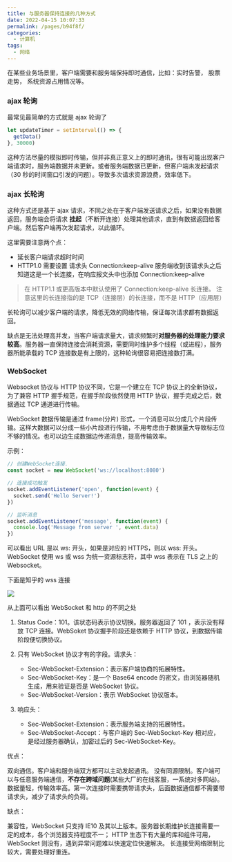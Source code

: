 ```yaml
---
title: 与服务器保持连接的几种方式
date: 2022-04-15 10:07:33
permalink: /pages/b94f8f/
categories:
  - 计算机
tags:
  - 网络
---
```


在某些业务场景里，客户端需要和服务端保持即时通信，比如：实时告警， 股票走势， 系统资源占用情况等。

### ajax 轮询

最常见最简单的方式就是 ajax 轮询了

```js
let updateTimer = setInterval(() => {
  getData()
}, 30000)
```

这种方法尽量的模拟即时传输，但并非真正意义上的即时通讯，很有可能出现客户端请求时，服务端数据并未更新。或者服务端数据已更新，但客户端未发起请求（30 秒的时间窗口引发的问题）。导致多次请求资源浪费，效率低下。

### ajax 长轮询

这种方式还是基于 ajax 请求，不同之处在于客户端发送请求之后，如果没有数据返回，服务端会将请求 **挂起**（不断开连接）处理其他请求，直到有数据返回给客户端。然后客户端再次发起请求，以此循环。

这里需要注意两个点：

- 延长客户端请求超时时间
- HTTP1.0 需要设置 请求头 Connection:keep-alive 服务端收到该请求头之后知道这是一个长连接，在响应报文头中也添加 Connection:keep-alive

> 在 HTTP1.1 或更高版本中默认使用了 Connection:keep-alive 长连接。 注意这里的长连接指的是 TCP（连接层）的长连接，而不是 HTTP（应用层）

长轮询可以减少客户端的请求，降低无效的网络传输，保证每次请求都有数据返回。

缺点是无法处理高并发，当客户端请求量大，请求频繁时**对服务器的处理能力要求较高**。服务器一直保持连接会消耗资源，需要同时维护多个线程（或进程），服务器所能承载的 TCP 连接数是有上限的，这种轮询很容易把连接数打满。

### WebSocket

Websocket 协议与 HTTP 协议不同，它是一个建立在 TCP 协议上的全新协议，为了兼容 HTTP 握手规范，在握手阶段依然使用 HTTP 协议，握手完成之后，数据通过 TCP 通道进行传输。

WebSocket 数据传输是通过 frame(分片) 形式，一个消息可以分成几个片段传输。这样大数据可以分成一些小片段进行传输，不用考虑由于数据量大导致标志位不够的情况。也可以边生成数据边传递消息，提高传输效率。

示例：

```js
// 创建WebSocket连接.
const socket = new WebSocket('ws://localhost:8080')

// 连接成功触发
socket.addEventListener('open', function(event) {
  socket.send('Hello Server!')
})

// 监听消息
socket.addEventListener('message', function(event) {
  console.log('Message from server ', event.data)
})
```

可以看出 URL 是以 ws: 开头，如果是对应的 HTTPS，则以 wss: 开头。WebSocket 使用 ws 或 wss 为统一资源标志符，其中 wss 表示在 TLS 之上的 Websocket。

下面是知乎的 wss 连接

![](https://gcy-1306312261.cos.ap-chengdu.myqcloud.com/blog/20220415104252.png)

从上面可以看出 WebSocket 和 http 的不同之处

1. Status Code：101。该状态码表示协议切换。服务器返回了 101 ，表示没有释放 TCP 连接。WebSoket 协议握手阶段还是依赖于 HTTP 协议，到数据传输阶段便切换协议。

2. 只有 WebSocket 协议才有的字段。请求头：

   - Sec-WebSocket-Extension：表示客户端协商的拓展特性。
   - Sec-WebSocket-Key：是一个 Base64 encode 的密文，由浏览器随机生成，用来验证是否是 WebSocket 协议。
   - Sec-WebSocket-Version：表示 WebSocket 协议版本。

3. 响应头：

   - Sec-WebSocket-Extension：表示服务端支持的拓展特性。
   - Sec-WebSocket-Accept：与客户端的 Sec-WebSocket-Key 相对应，是经过服务器确认，加密过后的 Sec-WebSocket-Key。

优点：

双向通信。客户端和服务端双方都可以主动发起通讯。
没有同源限制。客户端可以与任意服务端通信，**不存在跨域问题**(某些大厂的在线客服，一系统对多网站)。
数据量轻，传输效率高。第一次连接时需要携带请求头，后面数据通信都不需要带请求头，减少了请求头的负荷。

缺点：

兼容性，WebSocket 只支持 IE10 及其以上版本。服务器长期维护长连接需要一定的成本，各个浏览器支持程度不一；
HTTP 生态下有大量的库和组件可用，WebSocket 则没有，遇到异常问题难以快速定位快速解决。
长连接受网络限制比较大，需要处理好重连。
